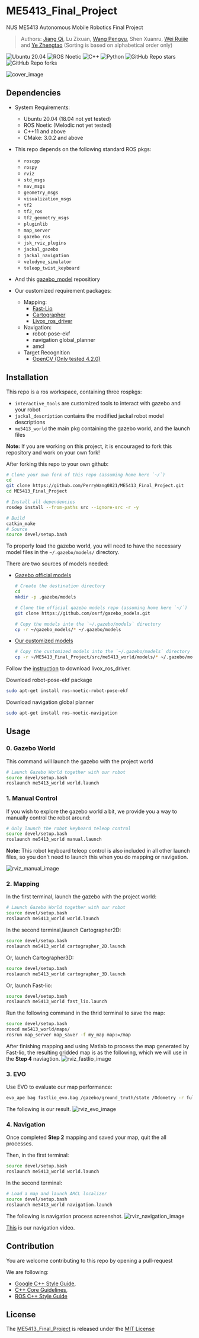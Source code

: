 # ME5413_Final_Project

NUS ME5413 Autonomous Mobile Robotics Final Project
> Authors: [Jiang Qi](https://github.com/QIAND123456789), Lu Zixuan, [Wang Pengyu](https://github.com/PerryWang0821), Shen Xuanru, [Wei Ruijie](https://github.com/Maxwell-00) and [Ye Zhengtao](https://github.com/LeeeYuYu) (Sorting is based on alphabetical order only)

![Ubuntu 20.04](https://img.shields.io/badge/OS-Ubuntu_20.04-informational?style=flat&logo=ubuntu&logoColor=white&color=2bbc8a)
![ROS Noetic](https://img.shields.io/badge/Tools-ROS_Noetic-informational?style=flat&logo=ROS&logoColor=white&color=2bbc8a)
![C++](https://img.shields.io/badge/Code-C++-informational?style=flat&logo=c%2B%2B&logoColor=white&color=2bbc8a)
![Python](https://img.shields.io/badge/Code-Python-informational?style=flat&logo=Python&logoColor=white&color=2bbc8a)
![GitHub Repo stars](https://img.shields.io/github/stars/NUS-Advanced-Robotics-Centre/ME5413_Final_Project?color=FFE333)
![GitHub Repo forks](https://img.shields.io/github/forks/NUS-Advanced-Robotics-Centre/ME5413_Final_Project?color=FFE333)

![cover_image](src/me5413_world/media/gazebo_world.png)

## Dependencies

* System Requirements:
  * Ubuntu 20.04 (18.04 not yet tested)
  * ROS Noetic (Melodic not yet tested)
  * C++11 and above
  * CMake: 3.0.2 and above
* This repo depends on the following standard ROS pkgs:
  * `roscpp`
  * `rospy`
  * `rviz`
  * `std_msgs`
  * `nav_msgs`
  * `geometry_msgs`
  * `visualization_msgs`
  * `tf2`
  * `tf2_ros`
  * `tf2_geometry_msgs`
  * `pluginlib`
  * `map_server`
  * `gazebo_ros`
  * `jsk_rviz_plugins`
  * `jackal_gazebo`
  * `jackal_navigation`
  * `velodyne_simulator`
  * `teleop_twist_keyboard`
* And this [gazebo_model](https://github.com/osrf/gazebo_models) repositiory

* Our customized requirement packages:
  * Mapping:
    * [Fast-Lio](https://github.com/hku-mars/FAST_LIO)
    * [Cartographer](https://google-cartographer-ros.readthedocs.io/en/latest/)
    * [Livox_ros_driver](https://github.com/Livox-SDK/livox_ros_driver)
  * Navigation:
    * robot-pose-ekf
    * navigation global_planner
    * amcl
  * Target Recognition
    * [OpenCV (Only tested 4.2.0)](https://opencv.org/blog/opencv-4-2-0/)


## Installation

This repo is a ros workspace, containing three rospkgs:

* `interactive_tools` are customized tools to interact with gazebo and your robot
* `jackal_description` contains the modified jackal robot model descriptions
* `me5413_world` the main pkg containing the gazebo world, and the launch files

**Note:** If you are working on this project, it is encouraged to fork this repository and work on your own fork!

After forking this repo to your own github:

```bash
# Clone your own fork of this repo (assuming home here `~/`)
cd
git clone https://github.com/PerryWang0821/ME5413_Final_Project.git
cd ME5413_Final_Project

# Install all dependencies
rosdep install --from-paths src --ignore-src -r -y

# Build
catkin_make
# Source 
source devel/setup.bash
```

To properly load the gazebo world, you will need to have the necessary model files in the `~/.gazebo/models/` directory.

There are two sources of models needed:

* [Gazebo official models](https://github.com/osrf/gazebo_models)
  
  ```bash
  # Create the destination directory
  cd
  mkdir -p .gazebo/models

  # Clone the official gazebo models repo (assuming home here `~/`)
  git clone https://github.com/osrf/gazebo_models.git

  # Copy the models into the `~/.gazebo/models` directory
  cp -r ~/gazebo_models/* ~/.gazebo/models
  ```

* [Our customized models](https://github.com/NUS-Advanced-Robotics-Centre/ME5413_Final_Project/tree/main/src/me5413_world/models)

  ```bash
  # Copy the customized models into the `~/.gazebo/models` directory
  cp -r ~/ME5413_Final_Project/src/me5413_world/models/* ~/.gazebo/models
  ```
 Follow the [instruction](https://github.com/Livox-SDK/livox_ros_driver) to download livox_ros_driver. 
 
Download robot-pose-ekf package
```bash
sudo apt-get install ros-noetic-robot-pose-ekf
```
Download navigation global planner
```bash
sudo apt-get install ros-noetic-navigation
```

## Usage
### 0. Gazebo World

This command will launch the gazebo with the project world

```bash
# Launch Gazebo World together with our robot
source devel/setup.bash
roslaunch me5413_world world.launch
```

### 1. Manual Control

If you wish to explore the gazebo world a bit, we provide you a way to manually control the robot around:

```bash
# Only launch the robot keyboard teleop control
source devel/setup.bash
roslaunch me5413_world manual.launch
```

**Note:** This robot keyboard teleop control is also included in all other launch files, so you don't need to launch this when you do mapping or navigation.

![rviz_manual_image](src/me5413_world/media/rviz_manual.png)

### 2. Mapping

In the first terminal, launch the gazebo with the project world:

```bash
# Launch Gazebo World together with our robot
source devel/setup.bash
roslaunch me5413_world world.launch
```

In the second terminal,launch Cartographer2D:
```bash
source devel/setup.bash
roslaunch me5413_world cartographer_2D.launch
```
Or, launch Cartographer3D:
```bash
source devel/setup.bash
roslaunch me5413_world cartographer_3D.launch
```
Or, launch Fast-lio:
```bash
source devel/setup.bash
roslaunch me5413_world fast_lio.launch
```
Run the following command in the thrid terminal to save the map:

```bash
source devel/setup.bash
roscd me5413_world/maps/
rosrun map_server map_saver -f my_map map:=/map
```
After finishing mapping and using Matlab to process the map generated by Fast-lio, the resulting gridded map is as the following, which we will use in the **Step 4** naviagtion.
![rviz_fastlio_image](src/me5413_world/media/map.png)

### 3. EVO
Use EVO to evaluate our map performance:
```bash
evo_ape bag fastlio_evo.bag /gazebo/ground_truth/state /Odometry -r full --plot --plot_mode xy
```
The following is our result.
![rviz_evo_image](src/me5413_world/EVO/fast388sum.png)



### 4. Navigation

Once completed **Step 2** mapping and saved your map, quit the all processes.

Then, in the first terminal:

```bash
source devel/setup.bash
roslaunch me5413_world world.launch
```
In the second terminal:
```bash
# Load a map and launch AMCL localizer
source devel/setup.bash
roslaunch me5413_world navigation.launch
```
The following is navigation process screenshot.
![rviz_navigation_image](src/me5413_world/media/navigation_image.png)

[This](https://drive.google.com/file/d/1NlzpGew4bkYA11NfSnH3tgOnjH-e8V-m/view?usp=drive_link) is our navigation video.

## Contribution

You are welcome contributing to this repo by opening a pull-request

We are following:

* [Google C++ Style Guide](https://google.github.io/styleguide/cppguide.html),
* [C++ Core Guidelines](https://isocpp.github.io/CppCoreGuidelines/CppCoreGuidelines#main),
* [ROS C++ Style Guide](http://wiki.ros.org/CppStyleGuide)

## License

The [ME5413_Final_Project](https://github.com/NUS-Advanced-Robotics-Centre/ME5413_Final_Project) is released under the [MIT License](https://github.com/NUS-Advanced-Robotics-Centre/ME5413_Final_Project/blob/main/LICENSE)
